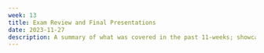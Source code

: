 ```yaml
---
week: 13
title: Exam Review and Final Presentations
date: 2023-11-27
description: A summary of what was covered in the past 11-weeks; showcasing the best web application projects developed in this course.
---
```

